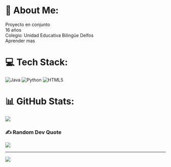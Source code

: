 # 💫 About Me:
Proyecto en conjunto<br>16 años<br>Colegio: Unidad Educativa Bilingüe Delfos<br>Aprender mas<br>


# 💻 Tech Stack:
![Java](https://img.shields.io/badge/java-%23ED8B00.svg?style=for-the-badge&logo=openjdk&logoColor=white) ![Python](https://img.shields.io/badge/python-3670A0?style=for-the-badge&logo=python&logoColor=ffdd54) ![HTML5](https://img.shields.io/badge/html5-%23E34F26.svg?style=for-the-badge&logo=html5&logoColor=white)
# 📊 GitHub Stats:
![](https://github-readme-streak-stats.herokuapp.com/?user=CarlosV-28&theme=dark&hide_border=false)<br/>

### ✍️ Random Dev Quote
![](https://quotes-github-readme.vercel.app/api?type=horizontal&theme=radical)

---
[![](https://visitcount.itsvg.in/api?id=CarlosV-28&icon=0&color=0)](https://visitcount.itsvg.in)

<!-- Proudly created with GPRM ( https://gprm.itsvg.in ) -->
